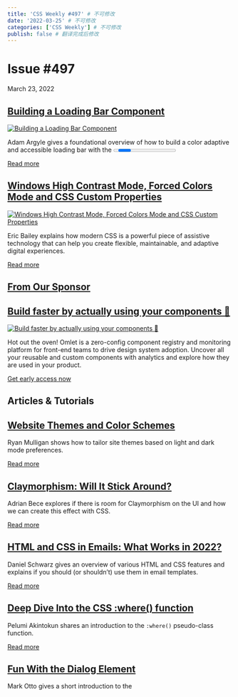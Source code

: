 ```yaml
---
title: 'CSS Weekly #497' # 不可修改
date: '2022-03-25' # 不可修改
categories: ['CSS Weekly'] # 不可修改
publish: false # 翻译完成后修改
---
```


<!--以上是预览信息，图片一张或限制百字左右，前者优先，全文请使用二级及以下标题-->
<!-- more -->

Issue #497
==========

March 23, 2022

[Building a Loading Bar Component](https://web.dev/building-a-loading-bar-component/?utm_source=CSS-Weekly&utm_campaign=Issue-497&utm_medium=web)
-------------------------------------------------------------------------------------------------------------------------------------------------

[![Building a Loading Bar Component](https://css-weekly.com/wp-content/uploads/2022/02/building-a-loading-bar-component.jpg)](https://web.dev/building-a-loading-bar-component/?utm_source=CSS-Weekly&utm_campaign=Issue-497&utm_medium=web)

Adam Argyle gives a foundational overview of how to build a color adaptive and accessible loading bar with the <progress> element.

[Read more](https://web.dev/building-a-loading-bar-component/?utm_source=CSS-Weekly&utm_campaign=Issue-497&utm_medium=web)

[Windows High Contrast Mode, Forced Colors Mode and CSS Custom Properties](https://www.smashingmagazine.com/2022/03/windows-high-contrast-colors-mode-css-custom-properties/?utm_source=CSS-Weekly&utm_campaign=Issue-497&utm_medium=web)
-----------------------------------------------------------------------------------------------------------------------------------------------------------------------------------------------------------------------------------------

[![Windows High Contrast Mode, Forced Colors Mode and CSS Custom Properties](https://css-weekly.com/wp-content/uploads/2022/02/windows-high-contrast-colors-mode-css-custom-properties.jpg)](https://www.smashingmagazine.com/2022/03/windows-high-contrast-colors-mode-css-custom-properties/?utm_source=CSS-Weekly&utm_campaign=Issue-497&utm_medium=web)

Eric Bailey explains how modern CSS is a powerful piece of assistive technology that can help you create flexible, maintainable, and adaptive digital experiences.

[Read more](https://www.smashingmagazine.com/2022/03/windows-high-contrast-colors-mode-css-custom-properties/?utm_source=CSS-Weekly&utm_campaign=Issue-497&utm_medium=web)

[From Our Sponsor](https://css-weekly.com/advertise)
----------------------------------------------------

[Build faster by actually using your components 🚀](https://cssw.io/omlet)
--------------------------------------------------------------------------

[![Build faster by actually using your components 🚀](https://css-weekly.com/wp-content/uploads/2022/02/omlet-build-faster-by-actually-using-your-components1.jpg)](https://cssw.io/omlet)

Hot out the oven! Omlet is a zero-config component registry and monitoring platform for front-end teams to drive design system adoption. Uncover all your reusable and custom components with analytics and explore how they are used in your product.

[Get early access now](https://cssw.io/omlet)

Articles & Tutorials
--------------------

[Website Themes and Color Schemes](https://ryanmulligan.dev/blog/themes-and-schemes/?utm_source=CSS-Weekly&utm_campaign=Issue-497&utm_medium=web)
-------------------------------------------------------------------------------------------------------------------------------------------------

Ryan Mulligan shows how to tailor site themes based on light and dark mode preferences.

[Read more](https://ryanmulligan.dev/blog/themes-and-schemes/?utm_source=CSS-Weekly&utm_campaign=Issue-497&utm_medium=web)

[Claymorphism: Will It Stick Around?](https://www.smashingmagazine.com/2022/03/claymorphism-css-ui-design-trend/?utm_source=CSS-Weekly&utm_campaign=Issue-497&utm_medium=web)
-----------------------------------------------------------------------------------------------------------------------------------------------------------------------------

Adrian Bece explores if there is room for Claymorphism on the UI and how we can create this effect with CSS.

[Read more](https://www.smashingmagazine.com/2022/03/claymorphism-css-ui-design-trend/?utm_source=CSS-Weekly&utm_campaign=Issue-497&utm_medium=web)

[HTML and CSS in Emails: What Works in 2022?](https://designmodo.com/html-css-emails/?utm_source=CSS-Weekly&utm_campaign=Issue-497&utm_medium=web)
--------------------------------------------------------------------------------------------------------------------------------------------------

Daniel Schwarz gives an overview of various HTML and CSS features and explains if you should (or shouldn’t) use them in email templates.

[Read more](https://designmodo.com/html-css-emails/?utm_source=CSS-Weekly&utm_campaign=Issue-497&utm_medium=web)

[Deep Dive Into the CSS :where() function](https://blog.logrocket.com/deep-dive-css-where-function/?utm_source=CSS-Weekly&utm_campaign=Issue-497&utm_medium=web)
----------------------------------------------------------------------------------------------------------------------------------------------------------------

Pelumi Akintokun shares an introduction to the `:where()` pseudo-class function.

[Read more](https://blog.logrocket.com/deep-dive-css-where-function/?utm_source=CSS-Weekly&utm_campaign=Issue-497&utm_medium=web)

[Fun With the Dialog Element](https://markdotto.com/2022/03/16/dialog-element/?utm_source=CSS-Weekly&utm_campaign=Issue-497&utm_medium=web)
-------------------------------------------------------------------------------------------------------------------------------------------

Mark Otto gives a short introduction to the <dialog> element.

[Read more](https://markdotto.com/2022/03/16/dialog-element/?utm_source=CSS-Weekly&utm_campaign=Issue-497&utm_medium=web)

[Promoted Link](https://css-weekly.com/advertise/#job-ad)
---------------------------------------------------------

[![Master the Skill of Debugging CSS](https://css-weekly.com/wp-content/uploads/2021/10/debugging-css1.jpg)](https://cssw.io/debugging-css-23032022?utm_source=CSS-Weekly&utm_campaign=Issue-497&utm_medium=web)

[Master the Skill of Debugging CSS](https://cssw.io/debugging-css-23032022?utm_source=CSS-Weekly&utm_campaign=Issue-497&utm_medium=web)
---------------------------------------------------------------------------------------------------------------------------------------

A fantastic book by Ahmad Shadeed full of tips and techniques on how to debug CSS. It will help you significantly improve your CSS debugging skills.

Use the coupon code “**cssweekly**” at checkout to get a 15% discount.

[Get it](https://cssw.io/debugging-css-23032022?utm_source=CSS-Weekly&utm_campaign=Issue-497&utm_medium=web)

Tools
-----

[Stylo](https://stylojs.com/?utm_source=CSS-Weekly&utm_campaign=Issue-497&utm_medium=web)
-----------------------------------------------------------------------------------------

Stylo is an open-source WYSIWYG interactive editor for JavaScript with no dependencies.

[Check it out](https://stylojs.com/?utm_source=CSS-Weekly&utm_campaign=Issue-497&utm_medium=web)

[Magic Eraser](https://www.magiceraser.io/?utm_source=CSS-Weekly&utm_campaign=Issue-497&utm_medium=web)
-------------------------------------------------------------------------------------------------------

Magic Eraser is an online tool that removes unwanted things from your images.

[Check it out](https://www.magiceraser.io/?utm_source=CSS-Weekly&utm_campaign=Issue-497&utm_medium=web)

Inspiration
-----------

[CSS Blossoming Flowers at Magical Night](https://codepen.io/mdusmanansari/pen/BamepLe?utm_source=CSS-Weekly&utm_campaign=Issue-497&utm_medium=web)
---------------------------------------------------------------------------------------------------------------------------------------------------

[![CSS Blossoming Flowers at Magical Night](https://css-weekly.com/wp-content/uploads/2022/02/css-blossoming-flowers-at-magical-night.jpg)](https://codepen.io/mdusmanansari/pen/BamepLe?utm_source=CSS-Weekly&utm_campaign=Issue-497&utm_medium=web)

Md Usman Ansari created a stunning, animated illustration using CSS.

[Get inspired](https://codepen.io/mdusmanansari/pen/BamepLe?utm_source=CSS-Weekly&utm_campaign=Issue-497&utm_medium=web)

Until Next Week
---------------

Thanks for reading! If you find the content valuable, please consider [supporting the newsletter on Patreon](https://bit.ly/cssweekly-patreon).

Happy coding,  
[Zoran Jambor](https://twitter.com/ZoranJambor)

Find CSS Weekly on Twitter and Facebook: [Twitter](https://twitter.com/CSSWeekly) [Facebook](https://www.facebook.com/CSSWeekly)

[Issue #496](https://css-weekly.com/issue-496/)

---
> * 译文出自：[weekly-tracker](https://github.com/FEDarling/weekly-tracker) 项目，期待你的加入！
> * [查看原文](https://css-weekly.com/issue-497/)对比阅读
> * 发现错误？[提交 PR](https://github.com/FEDarling/weekly-tracker/blob/main/weeklys/css_weekly/497)
> * 译者：
> * 校对者：
